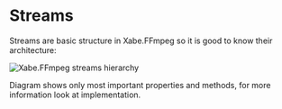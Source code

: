 Streams
=======

Streams are basic structure in Xabe.FFmpeg so it is good to know their architecture:

![Xabe.FFmpeg streams hierarchy](https://xabe.net/wp-content/uploads/2018/03/streams.png)

Diagram shows only most important properties and methods, for more information look at implementation.